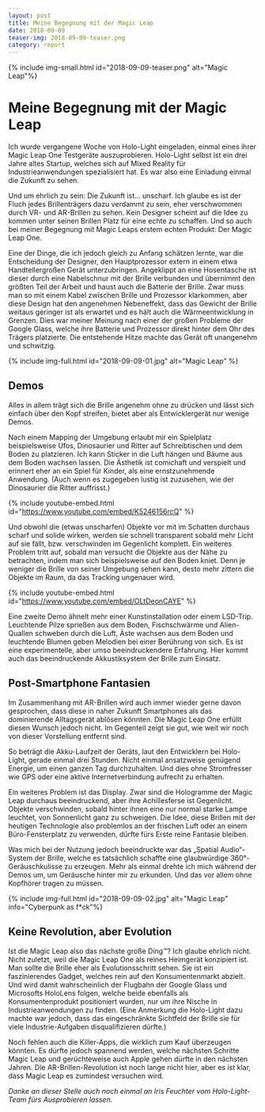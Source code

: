 ```yaml
---
layout: post
title: Meine Begegnung mit der Magic Leap
date: 2018-09-09
teaser-img: 2018-09-09-teaser.png
category: report
---
```


{% include img-small.html id="2018-09-09-teaser.png" alt="Magic Leap"%}

# Meine Begegnung mit der Magic Leap

Ich wurde vergangene Woche von Holo-Light eingeladen, einmal eines ihrer Magic Leap One Testgeräte auszuprobieren. Holo-Light selbst ist ein drei Jahre altes Startup, welches sich auf Mixed Reality für Industrieanwendungen spezialisiert hat. Es war also eine Einladung einmal die Zukunft zu sehen.

Und um ehrlich zu sein: Die Zukunft ist… unscharf. Ich glaube es ist der Fluch jedes Brillenträgers dazu verdammt zu sein, eher verschwommen durch VR- und AR-Brillen zu sehen. Kein Designer scheint auf die Idee zu kommen unter seinen Brillen Platz für eine echte zu schaffen. Und so auch bei meiner Begegnung mit Magic Leaps erstem echten Produkt: Der Magic Leap One.

Eine der Dinge, die ich jedoch gleich zu Anfang schätzen lernte, war die Entscheidung der Designer, den Hauptprozessor extern in einem etwa Handtellergroßen Gerät unterzubringen. Angeklippt an eine Hosentasche ist dieser durch eine Nabelschnur mit der Brille verbunden und übernimmt den größten Teil der Arbeit und haust auch die Batterie der Brille. Zwar muss man so mit einem Kabel zwischen Brille und Prozessor klarkommen, aber diese Design hat den angenehmen Nebeneffekt, dass das Gewicht der Brille weitaus geringer ist als erwartet und es hält auch die Wärmeentwicklung in Grenzen. Dies war meiner Meinung nach einer der großen Probleme der Google Glass, welche ihre Batterie und Prozessor direkt hinter dem Ohr des Trägers platzierte. Die entstehende Hitze machte das Gerät oft unangenehm und schwitzig.

{% include img-full.html id="2018-09-09-01.jpg" alt="Magic Leap" %}

## Demos
Alles in allem trägt sich die Brille angenehm ohne zu drücken und lässt sich einfach über den Kopf streifen, bietet aber als Entwicklergerät nur wenige Demos.

Nach einem Mapping der Umgebung erlaubt mir ein Spielplatz beispielsweise Ufos, Dinosaurier und Ritter auf Schreibtischen und dem Boden zu platzieren. Ich kann Sticker in die Luft hängen und Bäume aus dem Boden wachsen lassen. Die Ästhetik ist comichaft und verspielt und erinnert eher an ein Spiel für Kinder, als eine ernstzunehmende Anwendung. (Auch wenn es zugegeben lustig ist zuzusehen, wie der Dinosaurier die Ritter auffrisst.)

{% include youtube-embed.html id="https://www.youtube.com/embed/K5246156rcQ" %}

Und obwohl die (etwas unscharfen) Objekte vor mit im Schatten durchaus scharf und solide wirken, werden sie schnell transparent sobald mehr Licht auf sie fällt, bzw. verschwinden im Gegenlicht komplett. Ein weiteres Problem tritt auf, sobald man versucht die Objekte aus der Nähe zu betrachten, indem man sich beispielsweise auf den Boden kniet. Denn je weniger die Brille von seiner Umgebung sehen kann, desto mehr zittern die Objekte im Raum, da das Tracking ungenauer wird.

{% include youtube-embed.html id="https://www.youtube.com/embed/OLtDeonCAYE" %}

Eine zweite Demo ähnelt mehr einer Kunstinstallation oder einem LSD-Trip. Leuchtende Pilze sprießen aus dem Boden, Fischschwärme und Alien-Quallen schweben durch die Luft, Äste wachsen aus dem Boden und leuchtende Blumen geben Melodien bei einer Berührung von sich. Es ist eine experimentelle, aber umso beeindruckendere Erfahrung. Hier kommt auch das beeindruckende Akkustiksystem der Brille zum Einsatz.

## Post-Smartphone Fantasien
Im Zusammenhang mit AR-Brillen wird auch immer wieder gerne davon gesprochen, dass diese in naher Zukunft Smartphones als das dominierende Alltagsgerät ablösen könnten. Die Magic Leap One erfüllt diesen Wunsch jedoch nicht. Im Gegenteil zeigt sie gut, wie weit wir noch von dieser Vorstellung entfernt sind.

So beträgt die Akku-Laufzeit der Geräts, laut den Entwicklern bei Holo-Light, gerade einmal drei Stunden. Nicht einmal ansatzweise genügend Energie, um einen ganzen Tag durchzuhalten. Und dies ohne Stromfresser wie GPS oder eine aktive Internetverbindung aufrecht zu erhalten.

Ein weiteres Problem ist das Display. Zwar sind die Hologramme der Magic Leap durchaus beeindruckend, aber ihre Achillesferse ist Gegenlicht. Objekte verschwinden, sobald hinter ihnen eine nur normal starke Lampe leuchtet, von Sonnenlicht ganz zu schweigen. Die Idee, diese Brillen mit der heutigen Technologie also problemlos an der frischen Luft oder an einem Büro-Fensterplatz zu verwenden, dürfte fürs Erste reine Fantasie bleiben.

Was mich bei der Nutzung jedoch beeindruckte war das „Spatial Audio“-System der Brille, welche es tatsächlich schaffte eine glaubwürdige 360°-Geräuschkulisse zu erzeugen. Mehr als einmal drehte ich mich während der Demos um, um Geräusche hinter mir zu erkunden. Und das vor allem ohne Kopfhörer tragen zu müssen.

{% include img-full.html id="2018-09-09-02.jpg" alt="Magic Leap" info="Cyberpunk as f*ck"%}

## Keine Revolution, aber Evolution
Ist die Magic Leap also das nächste große Ding™? Ich glaube ehrlich nicht. Nicht zuletzt, weil die Magic Leap One als reines Heimgerät konzipiert ist. Man sollte die Brille eher als Evolutionsschritt sehen. Sie ist ein faszinierendes Gadget, welches rein auf den Konsumentenmarkt abzielt. Und wird damit wahrscheinlich der Flugbahn der Google Glass und Microsofts HoloLens folgen, welche beide ebenfalls als Konsumentenprodukt positioniert wurden, nur um ihre Nische in Industrieanwendungen zu finden. (Eine Anmerkung die Holo-Light dazu machte war jedoch, dass das eingeschränkte Sichtfeld der Brille sie für viele Industrie-Aufgaben disqualifizieren dürfte.)

Noch fehlen auch die Killer-Apps, die wirklich zum Kauf überzeugen könnten. Es dürfte jedoch spannend werden, welche nächsten Schritte Magic Leap und gerüchteweise auch Apple gehen dürfte in den nächsten Jahren. Die AR-Brillen-Revolution ist noch lange nicht hier, aber es ist klar, dass Magic Leap es zumindest versuchen wird.

_Danke an dieser Stelle auch noch einmal an Iris Feuchter vom Holo-Light-Team fürs Ausprobieren lassen._